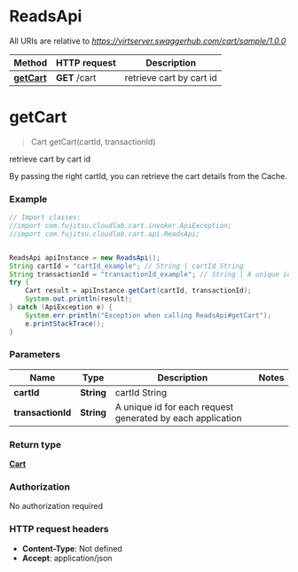 # ReadsApi

All URIs are relative to *https://virtserver.swaggerhub.com/cart/sample/1.0.0*

Method | HTTP request | Description
------------- | ------------- | -------------
[**getCart**](ReadsApi.md#getCart) | **GET** /cart | retrieve cart by cart id


<a name="getCart"></a>
# **getCart**
> Cart getCart(cartId, transactionId)

retrieve cart by cart id

By passing the right cartId, you can retrieve the cart details from the Cache.

### Example
```java
// Import classes:
//import com.fujitsu.cloudlab.cart.invoker.ApiException;
//import com.fujitsu.cloudlab.cart.api.ReadsApi;


ReadsApi apiInstance = new ReadsApi();
String cartId = "cartId_example"; // String | cartId String
String transactionId = "transactionId_example"; // String | A unique id for each request generated by each application
try {
    Cart result = apiInstance.getCart(cartId, transactionId);
    System.out.println(result);
} catch (ApiException e) {
    System.err.println("Exception when calling ReadsApi#getCart");
    e.printStackTrace();
}
```

### Parameters

Name | Type | Description  | Notes
------------- | ------------- | ------------- | -------------
 **cartId** | **String**| cartId String |
 **transactionId** | **String**| A unique id for each request generated by each application |

### Return type

[**Cart**](Cart.md)

### Authorization

No authorization required

### HTTP request headers

 - **Content-Type**: Not defined
 - **Accept**: application/json

